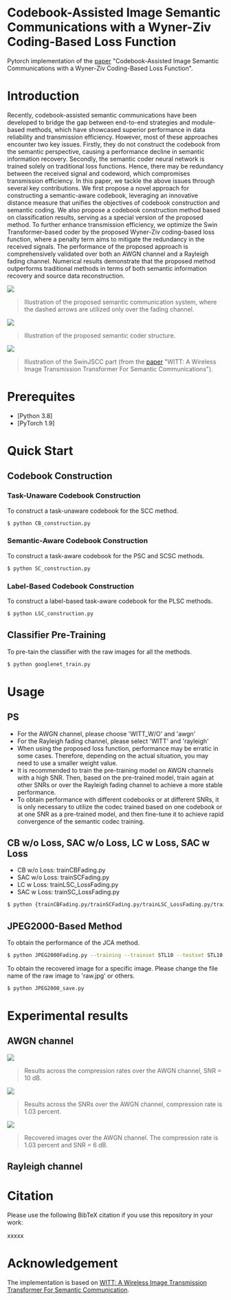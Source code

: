 # Codebook-Assisted Image Semantic Communications with a Wyner-Ziv Coding-Based Loss Function

Pytorch implementation of the [paper](https://xxxx) "Codebook-Assisted Image Semantic Communications with a Wyner-Ziv Coding-Based Loss Function".

# Introduction
Recently, codebook-assisted semantic communications have been developed to bridge the gap between end-to-end strategies and module-based methods, which have showcased superior performance in data reliability and transmission efficiency. However, most of these approaches encounter two key issues. Firstly, they do not construct the codebook from the semantic perspective, causing a performance decline in semantic information recovery. Secondly, the semantic coder neural network is trained solely on traditional loss functions. Hence, there may be redundancy between the received signal and codeword, which compromises transmission efficiency. In this paper, we tackle the above issues through several key contributions. We first propose a novel approach for constructing a semantic-aware codebook, leveraging an innovative distance measure that unifies the objectives of codebook construction and semantic coding. We also propose a codebook construction method based on classification results, serving as a special version of the proposed method. To further enhance transmission efficiency, we optimize the Swin Transformer-based coder by the proposed Wyner-Ziv coding-based loss function, where a penalty term aims to mitigate the redundancy in the received signals. The performance of the proposed approach is comprehensively validated over both an AWGN channel and a Rayleigh fading channel. Numerical results demonstrate that the proposed method outperforms traditional methods in terms of both semantic information recovery and source data reconstruction.

![ ](./figure/system.png)
>  Illustration of the proposed semantic communication system, where the dashed arrows are utilized only over the fading channel.

![ ](./figure/NN.png)
>  Illustration of the proposed semantic coder structure.

![ ](./figure/WITT.png)
>  Illustration of the SwinJSCC part (from the [paper](https://arxiv.org/abs/2211.00937) "WITT: A Wireless Image Transmission Transformer For Semantic Communications").


# Prerequites
* [Python 3.8]
* [PyTorch 1.9]


# Quick Start

## Codebook Construction

### Task-Unaware Codebook Construction
To construct a task-unaware codebook for the SCC method.
```bash
$ python CB_construction.py
```

### Semantic-Aware Codebook Construction
To construct a task-aware codebook for the PSC and SCSC methods.
```bash
$ python SC_construction.py
```

### Label-Based Codebook Construction
To construct a label-based task-aware codebook for the PLSC methods.
```bash
$ python LSC_construction.py
```

## Classifier Pre-Training
To pre-tain the classifier with the raw images for all the methods.
```bash
$ python googlenet_train.py
```


# Usage

## PS
* For the AWGN channel, please choose 'WITT_W/O' and 'awgn'
* For the Rayleigh fading channel, please select 'WITT' and 'rayleigh'
* When using the proposed loss function, performance may be erratic in some cases. Therefore, depending on the actual situation, you may need to use a smaller weight value.
* It is recommended to train the pre-training model on AWGN channels with a high SNR. Then, based on the pre-trained model, train again at other SNRs or over the Rayleigh fading channel to achieve a more stable performance.
* To obtain performance with different codebooks or at different SNRs, it is only necessary to utilize the codec trained based on one codebook or at one SNR as a pre-trained model, and then fine-tune it to achieve rapid convergence of the semantic codec training.

## CB w/o Loss, SAC w/o Loss, LC w Loss, SAC w Loss
* CB w/o Loss: trainCBFading.py
* SAC w/o Loss: trainSCFading.py
* LC w Loss: trainLSC_LossFading.py
* SAC w Loss: trainSC_LossFading.py

```bash
$ python {trainCBFading.py/trainSCFading.py/trainLSC_LossFading.py/trainSC_LossFading.py} --training --trainset STL10 --testset STL10 --distortion-metric {MSE/MS-SSIM} --model {'WITT'/'WITT_W/O'} --channel-type {awgn/rayleigh} --C {4/8/12/16/20} --multiple-snr {2/4/6/8/10} --seed seed --SCsize {10, 32, 64, 128}
```

## JPEG2000-Based Method

To obtain the performance of the JCA method.
```bash
$ python JPEG2000Fading.py --training --trainset STL10 --testset STL10 --channel-type {awgn/rayleigh} 
```

To obtain the recovered image for a specific image. Please change the file name of the raw image to 'raw.jpg' or others.
```bash
$ python JPEG2000_save.py
```

# Experimental results

## AWGN channel

![ ](./figure/results_CompressionRate_AWGN.png)
>  Results across the compression rates over the AWGN channel, SNR = 10 dB.

![ ](./figure/results_SNR_AWGN.png)
>  Results across the SNRs over the AWGN channel, compression rate is 1.03 percent.

![ ](./figure/recovered_awgn.png)
>  Recovered images over the AWGN channel. The compression rate is 1.03 percent and SNR = 6 dB.


## Rayleigh channel



# Citation

Please use the following BibTeX citation if you use this repository in your work:

xxxxx

# Acknowledgement
The implementation is based on [WITT: A Wireless Image Transmission Transformer For Semantic Communication](https://github.com/KeYang8/WITT).



